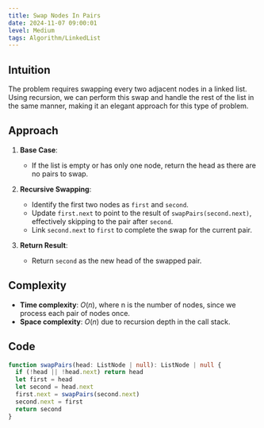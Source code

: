 ```yaml
---
title: Swap Nodes In Pairs
date: 2024-11-07 09:00:01
level: Medium
tags: Algorithm/LinkedList
---
```


## Intuition

The problem requires swapping every two adjacent nodes in a linked list. Using recursion, we can perform this swap and handle the rest of the list in the same manner, making it an elegant approach for this type of problem.

## Approach

1. **Base Case**:
   - If the list is empty or has only one node, return the head as there are no pairs to swap.

2. **Recursive Swapping**:
   - Identify the first two nodes as `first` and `second`.
   - Update `first.next` to point to the result of `swapPairs(second.next)`, effectively skipping to the pair after `second`.
   - Link `second.next` to `first` to complete the swap for the current pair.

3. **Return Result**:
   - Return `second` as the new head of the swapped pair.

## Complexity

- **Time complexity**: $O(n)$, where n is the number of nodes, since we process each pair of nodes once.
- **Space complexity**: $O(n)$ due to recursion depth in the call stack.

## Code

```ts
function swapPairs(head: ListNode | null): ListNode | null {
  if (!head || !head.next) return head
  let first = head
  let second = head.next
  first.next = swapPairs(second.next)
  second.next = first
  return second
}
```


